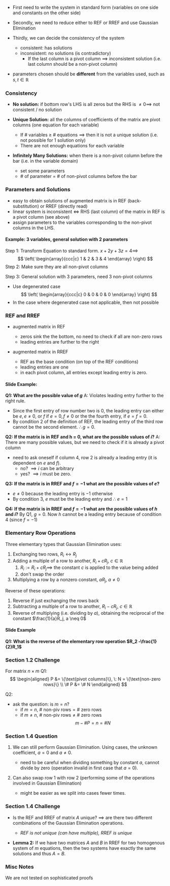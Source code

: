 - First need to write the system in standard form (variables on one side and constants on the other side)
- Secondly, we need to reduce either to REF or RREF and use Gaussian Elimination
- Thirdly, we can decide the consistency of the system
	- consistent: has solutions
	- inconsistent: no solutions (is contradictory)
		- If the last column is a pivot column $\implies$ inconsistent solution (i.e. last column should be a  non-pivot column)

- parameters chosen should be **different** from the variables used, such as $s, t \in \mathbb{R}$

### Consistency
- **No solution:** if bottom row's LHS is all zeros but the RHS is $\neq 0 \implies$ not consistent / no solution
- **Unique Solution:** all the columns of coefficients of the matrix are pivot columns (one equation for each variable)
	- If # variables $\geq$ # equations $\implies$ then it is not a unique solution (i.e. not possible for 1 solution only)
	- There are not enough equations for each variable

- **Infinitely Many Solutions:** when there is a non-pivot column before the bar (i.e. in the variable domain)
	- set some parameters
	- \# of parameter = # of non-pivot columns before the bar

### Parameters and Solutions
- easy to obtain solutions of augmented matrix is in REF (back-substitution) or RREF (directly read)
- linear system is inconsistent $\iff$ RHS (last column) of the matrix in REF is a pivot column (see above)
- assign parameters to the variables corresponding to the non-pivot columns in the LHS.

#### Example: 3 variables, general solution with 2 parameters
Step 1: Transform Equation to standard form. $x + 2y + 3z = 4 \implies$
$$
\left(
\begin{array}{ccc|c}
1 & 2 & 3 & 4
\end{array}
\right)
$$
Step 2: Make sure they are all non-pivot columns

Step 3: General solution with 3 parameters, need 3 non-pivot columns
- Use degenerated case
$$
\left(
\begin{array}{ccc|c}
0 & 0 & 0 & 0
\end{array}
\right)
$$
- In the case where degenerated case not applicable, then not possible

### REF and RREF
- augmented matrix in REF
	- zeros sink the the bottom, no need to check if all are non-zero rows
	- leading entries are further to the right

- augmented matrix in RREF
	- REF as the base condition (on top of the REF conditions)
	- leading entries are one
	- in each pivot column, all entries except leading entry is zero.
#### Slide Example:
**Q1: What are the possible value of $g$**
A: Violates leading entry further to the right rule. 
- Since the first entry of row number two is 0, the leading entry can either be $e, e \neq 0$, or $f$ if $e = 0, f \neq 0$ or the the fourth entry, if $e = f = 0$. 
- By condition 2 of the definition of REF, the leading entry of the third row cannot be the second element. $\therefore g = 0$.

**Q2: If the matrix is in REF and h = 0, what are the possible values of $i$?**
A: There are many possible values, but we need to check if it is already a pivot column
- need to ask oneself if column 4, row 2 is already a leading entry (it is dependent on $e$ and $f$).
	- no? $\implies i$ can be arbitrary
	- yes? $\implies i$ must be zero. 

**Q3: If the matrix is in RREF and $f = -1$ what are the possible values of $e$?**
- $e \neq 0$ because the leading entry is $-1$ otherwise
- By condition 3, $e$ must be the leading entry and $\therefore \: e = 1$

**Q4: If the matrix is in RREF and $f = -1$ what are the possible values of $h$ and $i$?**
By Q1, $g = 0$. Now $h$ cannot be a leading entry because of condition 4 (since $f = -1$)

### Elementary Row Operations
Three elementary types that Gaussian Elimination uses:
1. Exchanging two rows, $R_i \leftrightarrow R_j$
2. Adding a multiple of a row to another, $R_i + cR_j, \: c \in \mathbb{R}$
	1. $R_i := R_i + cR_j \implies$ the constant $c$ is applied to the value being added
	2. don't swap the order
3. Multiplying a row by a nonzero constant, $aR_j, \: a \neq 0$

Reverse of these operations:
1. Reverse if just exchanging the rows back
2. Subtracting a multiple of a row to another, $R_i - cR_j, \: c \in \mathbb{R}$
3. Reverse of multiplying (i.e. dividing by $a$), obtaining the reciprocal of the constant $\frac{1}{a}R_j, a \neq 0$
#### Slide Example
**Q1: What is the reverse of the elementary row operation $R_2 -\frac{1}{2}R_1$**

### Section 1.2 Challenge
For matrix $n \times m$
Q1: 
$$
\begin{aligned}
P &= \{\text{pivot columns}\}, \:  N = \{\text{non-zero rows}\} \\
\# P &= \# N
\end{aligned}
$$

Q2:
- ask the question: is $m = n$?
	- if $m = n, \: \#\text{ non-piv rows} = \#\text{ zero rows}$ 
	-  if $m \neq n, \: \#\text{ non-piv rows} \neq \#\text{ zero rows}$ 
$$
m  - \# P = n = \#N
$$
### Section 1.4 Question
1. We can still perform Gaussian Elimination. Using cases, the unknown coefficient, $a = 0 \text{ and } a \neq 0$.
	 - need to be careful when dividing something by constant $a$, cannot divide by zero (operation invalid in first case that $a = 0$).

2. Can also swap row $1$ with row $2$ (performing some of the operations involved in Gaussian Elimination)
	- might be easier as we split into cases fewer times.

### Section 1.4 Challenge
- Is the REF and RREF of matrix $A$ unique? $\implies$ are there two different combinations  of the Gaussian Elimination operations.
	- *REF is not unique (can have multiple), RREF is unique*

- **Lemma 2:** If we have two matrices $A$ and $B$ in RREF for two homogenous system of $m$ equations, then the two systems have exactly the same solutions and thus $A = B$.
### Misc Notes
We are not tested on sophisticated proofs






